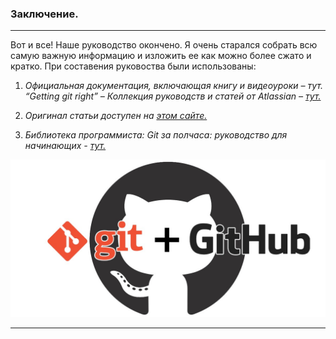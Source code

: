 ### Заключение.

---

Вот и все! Наше руководство окончено. Я очень старался собрать всю самую важную информацию и изложить ее как можно более сжато и кратко.
При составения руковоства были использованы:

1. *Официальная документация, включающая книгу и видеоуроки – тут.
“Getting git right” – Коллекция руководств и статей от Atlassian – [тут.](https://git-scm.com/doc)*

2. *Оригинал статьи доступен на [этом сайте.](http://tutorialzine.com)*

3. *Библиотека программиста: Git за полчаса: руководство для начинающих - [тут.](https://proglib.io/p/git-for-half-an-hour/)*

![picters](./picters/picters1.jpeg)

--- 